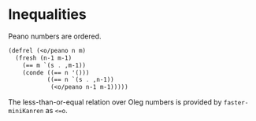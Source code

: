 # Inequalities

Peano numbers are ordered.

```scheme
(defrel (<o/peano n m)
  (fresh (n-1 m-1)
    (== m `(s . ,m-1))
    (conde ((== n '()))
           ((== n `(s . ,n-1))
            (<o/peano n-1 m-1)))))
```

The less-than-or-equal relation over Oleg numbers is provided by `faster-miniKanren` as `<=o`.